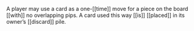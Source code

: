 A player may use a card as a one-[[time]] move for a piece on the board [[with]] no overlapping pips. A card used this way [[is]] [[placed]] in its owner’s [[discard]] pile.